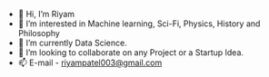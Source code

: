- 👋 Hi, I’m Riyam
- 👀 I’m interested in Machine learning, Sci-Fi, Physics, History and Philosophy 
- 🌱 I’m currently Data Science.
- 💞️ I’m looking to collaborate on any Project or a Startup Idea. 
- 📫 E-mail - riyampatel003@gmail.com

<!---
RiyamPatel2001/RiyamPatel2001 is a ✨ special ✨ repository because its `README.md` (this file) appears on your GitHub profile.
You can click the Preview link to take a look at your changes.
--->
